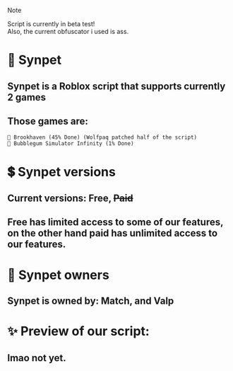 > [!NOTE]
> Script is currently in beta test!\
> Also, the current obfuscator i used is ass.

# 🌠 Synpet
## Synpet is a Roblox script that supports currently 2 games
## Those games are:
```
🏡 Brookhaven (45% Done) (Wolfpaq patched half of the script)
🌠 Bubblegum Simulator Infinity (1% Done)
```
# 💲 Synpet versions
## Current versions: Free, ~~Paid~~
## Free has limited access to some of our features, on the other hand paid has unlimited access to our features.
# 👑 Synpet owners
## Synpet is owned by: Match, and Valp
# ✨ Preview of our script:
## lmao not yet.
